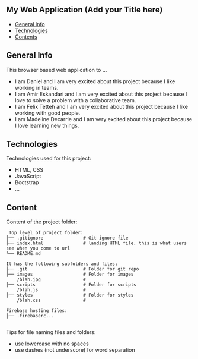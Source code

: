 ## My Web Application (Add your Title here)

* [General info](#general-info)
* [Technologies](#technologies)
* [Contents](#content)

## General Info

This browser based web application to ...

* I am Daniel and I am very excited about this project because I like working in teams.
* I am Amir Eskandari and I am very excited about this project because I love to solve a problem with a collaborative team.
* I am Felix Tetteh and I am very excited about this project because I like working with good people.
* I am Madeline Decarrie and I am very excited about this project because I love learning new things.

## Technologies

Technologies used for this project:

* HTML, CSS
* JavaScript
* Bootstrap
* ...

## Content

Content of the project folder:

```
 Top level of project folder: 
├── .gitignore               # Git ignore file
├── index.html               # landing HTML file, this is what users see when you come to url
└── README.md

It has the following subfolders and files:
├── .git                     # Folder for git repo
├── images                   # Folder for images
    /blah.jpg                # 
├── scripts                  # Folder for scripts
    /blah.js                 # 
├── styles                   # Folder for styles
    /blah.css                # 

Firebase hosting files: 
├── .firebaserc...


```

Tips for file naming files and folders:

* use lowercase with no spaces
* use dashes (not underscore) for word separation
